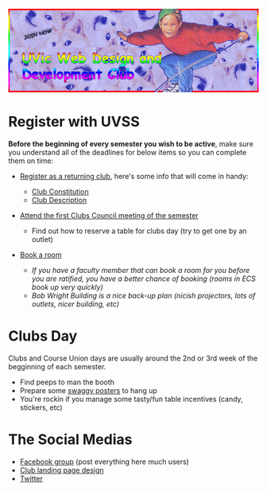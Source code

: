 
![much-hype](graphics/readmegraphic.png)

# Register with UVSS

**Before the beginning of every semester you wish to be active**, make sure you understand all of the deadlines for below items so you can complete them on time:

- [Register as a returning club](https://uvss.ca/student-groups/clubs/registration-resources/returning-club/), here's some info that will come in handy:
    * [Club Constitution](club-admin/constitution2016.pdf)
    * [Club Description](club-admin/club-description.txt)


- [Attend the first Clubs Council meeting of the semester](https://uvss.ca/clubs/)
   * Find out how to reserve a table for clubs day (try to get one by an outlet)


- [Book a room](http://www.uvic.ca/registrar/students/services/index.php)
   * *If you have a faculty member that can book a room for you before you are ratified, you have a better chance of booking (rooms in ECS book up very quickly)*
   * *Bob Wright Building is a nice back-up plan (nicish projectors, lots of outlets, nicer building, etc)*


# Clubs Day

Clubs and Course Union days are usually around the 2nd or 3rd week of the begginning of each semester.

- Find peeps to man the booth
- Prepare some [swaggy posters](clubs-day-posters) to hang up
- You're rockin if you manage some tasty/fun table incentives (candy, stickers, etc)

# The Social Medias

- [Facebook group](https://www.facebook.com/groups/UVic.io/) (post everything here much users)
- [Club landing page design](https://github.com/uvicwebdev/club-landing)
- [Twitter](https://twitter.com/uvicwebdev)


